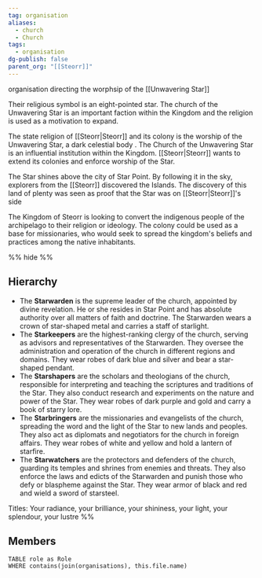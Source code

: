 ```yaml
---
tag: organisation
aliases:
  - church
  - Church
tags:
  - organisation
dg-publish: false
parent_org: "[[Steorr]]"
---
```


organisation directing the worphsip of the [[Unwavering Star]] 

Their religious symbol is an eight-pointed star. The church of the Unwavering Star is an important faction within the Kingdom and the religion is used as a motivation to expand.

The state religion of [[Steorr|Steorr]] and its colony is the worship of the Unwavering Star, a dark celestial body . 
The Church of the Unwavering Star is an influential institution within the Kingdom. [[Steorr|Steorr]] wants to extend its colonies and enforce worship of the Star.

The Star shines above the city of Star Point. By following it in the sky, explorers from the [[Steorr]] discovered the Islands. The discovery of this land of plenty was seen as proof that the Star was on [[Steorr|Steorr]]'s side

The Kingdom of Steorr is looking to convert the indigenous people of the archipelago to their religion or ideology. The colony could be used as a base for missionaries, who would seek to spread the kingdom's beliefs and practices among the native inhabitants.

%% hide %%
## Hierarchy
- The **Starwarden** is the supreme leader of the church, appointed by divine revelation. He or she resides in Star Point and has absolute authority over all matters of faith and doctrine. The Starwarden wears a crown of star-shaped metal and carries a staff of starlight.
- The **Starkeepers** are the highest-ranking clergy of the church, serving as advisors and representatives of the Starwarden. They oversee the administration and operation of the church in different regions and domains. They wear robes of dark blue and silver and bear a star-shaped pendant.
- The **Starshapers** are the scholars and theologians of the church, responsible for interpreting and teaching the scriptures and traditions of the Star. They also conduct research and experiments on the nature and power of the Star. They wear robes of dark purple and gold and carry a book of starry lore.
- The **Starbringers** are the missionaries and evangelists of the church, spreading the word and the light of the Star to new lands and peoples. They also act as diplomats and negotiators for the church in foreign affairs. They wear robes of white and yellow and hold a lantern of starfire.
- The **Starwatchers** are the protectors and defenders of the church, guarding its temples and shrines from enemies and threats. They also enforce the laws and edicts of the Starwarden and punish those who defy or blaspheme against the Star. They wear armor of black and red and wield a sword of starsteel.

Titles: Your radiance, your brilliance, your shininess, your light, your splendour, your lustre
%% 
## Members
```dataview
TABLE role as Role
WHERE contains(join(organisations), this.file.name)
```

